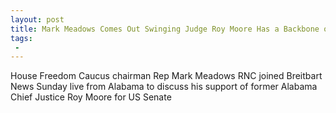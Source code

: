 ```yaml
---
layout: post
title: Mark Meadows Comes Out Swinging Judge Roy Moore Has a Backbone of Steel
tags:
 -
---
```

House Freedom Caucus chairman Rep Mark Meadows RNC joined Breitbart News Sunday live from Alabama to discuss his support of former Alabama Chief Justice Roy Moore for US Senate
